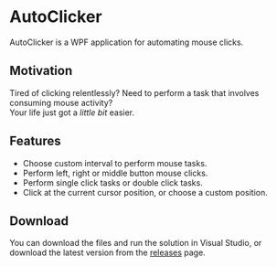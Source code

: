 # AutoClicker

AutoClicker is a WPF application for automating mouse clicks.

## Motivation

Tired of clicking relentlessly? Need to perform a task that involves consuming mouse activity?
<br>Your life just got a _little bit_ easier.


## Features
* Choose custom interval to perform mouse tasks.
* Perform left, right or middle button mouse clicks.
* Perform single click tasks or double click tasks.
* Click at the current cursor position, or choose a custom position.

## Download ##
You can download the files and run the solution in Visual Studio, or download the latest version from the [releases](https://github.com/oriash93/AutoClicker/releases) page.

<!---
Add how to download and use?
What else?
-->
